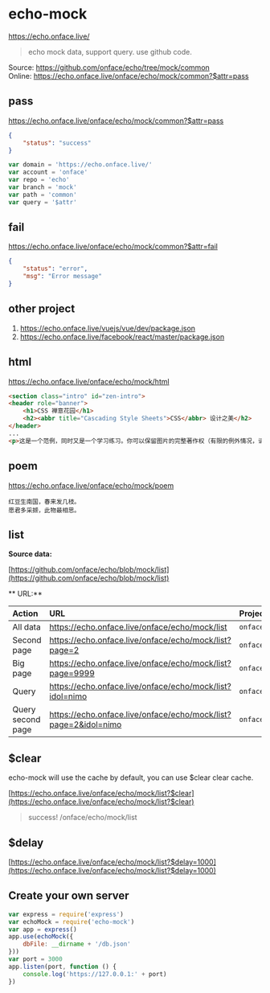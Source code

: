# echo-mock

https://echo.onface.live/

> echo mock data, support query. use github code.

Source: https://github.com/onface/echo/tree/mock/common  
Online: https://echo.onface.live/onface/echo/mock/common?$attr=pass

## pass

https://echo.onface.live/onface/echo/mock/common?$attr=pass

```json
{
	"status": "success"
}
```

```js
var domain = 'https://echo.onface.live/'
var account = 'onface'
var repo = 'echo'
var branch = 'mock'
var path = 'common'
var query = '$attr'
```

## fail

https://echo.onface.live/onface/echo/mock/common?$attr=fail


```json
{
	"status": "error",
	"msg": "Error message"
}
```

## other project

1. https://echo.onface.live/vuejs/vue/dev/package.json
2. https://echo.onface.live/facebook/react/master/package.json


## html

https://echo.onface.live/onface/echo/mock/html

```html
<section class="intro" id="zen-intro">
<header role="banner">
	<h1>CSS 禅意花园</h1>
	<h2><abbr title="Cascading Style Sheets">CSS</abbr> 设计之美</h2>
</header>
...
<p>这是一个范例，同时又是一个学习练习。你可以保留图片的完整著作权（有限的例外情况，请参见 <a href="https://www.mezzoblue.com/zengarden/submit/guidelines/">投稿方针</a>），但是我们要求你使用 <a href="https://creativecommons.org/licenses/by-nc-sa/3.0/" title="查看禅意花园的许可信息。">与本站相同</a>的知识共享授权公开发布你的 <abbr title="Cascading Style Sheets">CSS</abbr> 作品，以便他人可以从中学习。</p>
````

## poem

https://echo.onface.live/onface/echo/mock/poem

```
红豆生南国，春来发几枝。
愿君多采撷，此物最相思。
```

## list

**Source data:**

[https://github.com/onface/echo/blob/mock/list](https://github.com/onface/echo/blob/mock/list)

** URL:**

| Action | URL | Project | Branch | Path | Query |
| :---- | :------------- | :------------- | :------------- | :------------- | :--------------|
| All data | https://echo.onface.live/onface/echo/mock/list       | `onface/echo`       | `mock`       |  `list`       | ``|
| Second page | https://echo.onface.live/onface/echo/mock/list?page=2       | `onface/echo`       | `mock`       |  `list`       | `?page=2` |
| Big page | https://echo.onface.live/onface/echo/mock/list?page=9999       | `onface/echo`       | `mock`       |  `list`       | `?page=999` |
| Query | https://echo.onface.live/onface/echo/mock/list?idol=nimo       | `onface/echo`       | `mock`       |  `list`       | `?idol=nimo` |
| Query second page | https://echo.onface.live/onface/echo/mock/list?page=2&idol=nimo       | `onface/echo`       | `mock`       |  `list`       | `?page=2&idol=nimo` |


## $clear

echo-mock will use the cache by default, you can use $clear clear cache.

[https://echo.onface.live/onface/echo/mock/list?$clear](https://echo.onface.live/onface/echo/mock/list?$clear)

> success! /onface/echo/mock/list

## $delay

[https://echo.onface.live/onface/echo/mock/list?$delay=1000](https://echo.onface.live/onface/echo/mock/list?$delay=1000)



## Create your own server

```js
var express = require('express')
var echoMock = require('echo-mock')
var app = express()
app.use(echoMock({
    dbFile: __dirname + '/db.json'
}))
var port = 3000
app.listen(port, function () {
    console.log('https://127.0.0.1:' + port)
})
```
